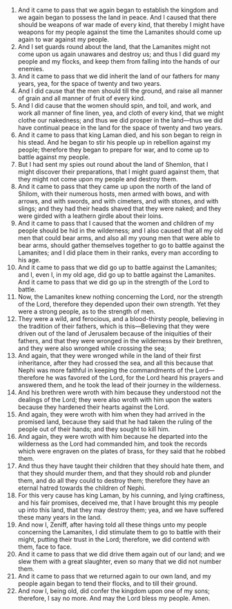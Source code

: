 1. And it came to pass that we again began to establish the kingdom and we again began to possess the land in peace. And I caused that there should be weapons of war made of every kind, that thereby I might have weapons for my people against the time the Lamanites should come up again to war against my people.
2. And I set guards round about the land, that the Lamanites might not come upon us again unawares and destroy us; and thus I did guard my people and my flocks, and keep them from falling into the hands of our enemies.
3. And it came to pass that we did inherit the land of our fathers for many years, yea, for the space of twenty and two years.
4. And I did cause that the men should till the ground, and raise all manner of grain and all manner of fruit of every kind.
5. And I did cause that the women should spin, and toil, and work, and work all manner of fine linen, yea, and cloth of every kind, that we might clothe our nakedness; and thus we did prosper in the land—thus we did have continual peace in the land for the space of twenty and two years.
6. And it came to pass that king Laman died, and his son began to reign in his stead. And he began to stir his people up in rebellion against my people; therefore they began to prepare for war, and to come up to battle against my people.
7. But I had sent my spies out round about the land of Shemlon, that I might discover their preparations, that I might guard against them, that they might not come upon my people and destroy them.
8. And it came to pass that they came up upon the north of the land of Shilom, with their numerous hosts, men armed with bows, and with arrows, and with swords, and with cimeters, and with stones, and with slings; and they had their heads shaved that they were naked; and they were girded with a leathern girdle about their loins.
9. And it came to pass that I caused that the women and children of my people should be hid in the wilderness; and I also caused that all my old men that could bear arms, and also all my young men that were able to bear arms, should gather themselves together to go to battle against the Lamanites; and I did place them in their ranks, every man according to his age.
10. And it came to pass that we did go up to battle against the Lamanites; and I, even I, in my old age, did go up to battle against the Lamanites. And it came to pass that we did go up in the strength of the Lord to battle.
11. Now, the Lamanites knew nothing concerning the Lord, nor the strength of the Lord, therefore they depended upon their own strength. Yet they were a strong people, as to the strength of men.
12. They were a wild, and ferocious, and a blood-thirsty people, believing in the tradition of their fathers, which is this—Believing that they were driven out of the land of Jerusalem because of the iniquities of their fathers, and that they were wronged in the wilderness by their brethren, and they were also wronged while crossing the sea;
13. And again, that they were wronged while in the land of their first inheritance, after they had crossed the sea, and all this because that Nephi was more faithful in keeping the commandments of the Lord—therefore he was favored of the Lord, for the Lord heard his prayers and answered them, and he took the lead of their journey in the wilderness.
14. And his brethren were wroth with him because they understood not the dealings of the Lord; they were also wroth with him upon the waters because they hardened their hearts against the Lord.
15. And again, they were wroth with him when they had arrived in the promised land, because they said that he had taken the ruling of the people out of their hands; and they sought to kill him.
16. And again, they were wroth with him because he departed into the wilderness as the Lord had commanded him, and took the records which were engraven on the plates of brass, for they said that he robbed them.
17. And thus they have taught their children that they should hate them, and that they should murder them, and that they should rob and plunder them, and do all they could to destroy them; therefore they have an eternal hatred towards the children of Nephi.
18. For this very cause has king Laman, by his cunning, and lying craftiness, and his fair promises, deceived me, that I have brought this my people up into this land, that they may destroy them; yea, and we have suffered these many years in the land.
19. And now I, Zeniff, after having told all these things unto my people concerning the Lamanites, I did stimulate them to go to battle with their might, putting their trust in the Lord; therefore, we did contend with them, face to face.
20. And it came to pass that we did drive them again out of our land; and we slew them with a great slaughter, even so many that we did not number them.
21. And it came to pass that we returned again to our own land, and my people again began to tend their flocks, and to till their ground.
22. And now I, being old, did confer the kingdom upon one of my sons; therefore, I say no more. And may the Lord bless my people. Amen.
